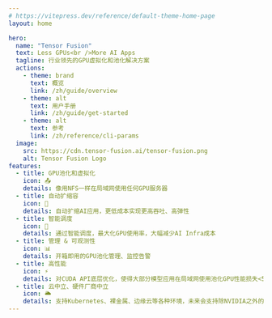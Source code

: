 ```yaml
---
# https://vitepress.dev/reference/default-theme-home-page
layout: home

hero:
  name: "Tensor Fusion"
  text: Less GPUs<br />More AI Apps
  tagline: 行业领先的GPU虚拟化和池化解决方案
  actions:
    - theme: brand
      text: 概览
      link: /zh/guide/overview
    - theme: alt
      text: 用户手册
      link: /zh/guide/get-started
    - theme: alt
      text: 参考
      link: /zh/reference/cli-params
  image:
    src: https://cdn.tensor-fusion.ai/tensor-fusion.png
    alt: Tensor Fusion Logo
features:
  - title: GPU池化和虚拟化
    icon: 📤
    details: 像用NFS一样在局域网使用任何GPU服务器
  - title: 自动扩缩容
    icon: 🔄
    details: 自动扩缩AI应用，更低成本实现更高吞吐、高弹性
  - title: 智能调度
    icon: 🌈
    details: 通过智能调度，最大化GPU使用率，大幅减少AI Infra成本
  - title: 管理 & 可观测性
    icon: 📊
    details: 开箱即用的GPU池化管理、监控告警
  - title: 高性能
    icon: ⚡
    details: 对CUDA API底层优化，使得大部分模型应用在局域网使用池化GPU性能损失<5%
  - title: 云中立、硬件厂商中立
    icon: 🌥️
    details: 支持Kubernetes、裸金属、边缘云等各种环境，未来会支持除NVIDIA之外的更多厂商
---
```

